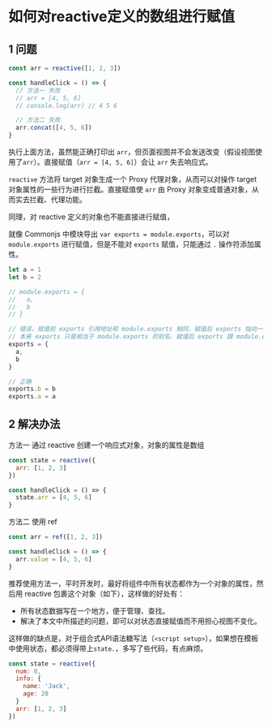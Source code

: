 # 如何对reactive定义的数组进行赋值

## 1 问题

```js
const arr = reactive([1, 2, 3])

const handleClick = () => {
  // 方法一 失败
  // arr = [4, 5, 6]
  // console.log(arr) // 4 5 6

  // 方法二 失败
  arr.concat([4, 5, 6])
}
```

执行上面方法，虽然能正确打印出 `arr`，但页面视图并不会发送改变（假设视图使用了`arr`）。直接赋值（`arr = [4, 5, 6]`）会让 `arr` 失去响应式。

`reactive` 方法将 target 对象生成一个 Proxy 代理对象，从而可以对操作 target 对象属性的一些行为进行拦截。直接赋值使 `arr` 由 Proxy 对象变成普通对象，从而实去拦截、代理功能。 

同理，对 reactive 定义的对象也不能直接进行赋值，

就像 Commonjs 中模块导出 `var exports = module.exports`，可以对 `module.exports` 进行赋值，但是不能对 `exports` 赋值，只能通过 `.` 操作符添加属性。

```js
let a = 1
let b = 2

// module.exports = {
//   a,
//   b
// }

// 错误，赋值前 exports 引用地址和 module.exports 相同，赋值后 exports 指向一个新地址，
// 本来 exports 只是相当于 module.exports 的别名，赋值后 exports 跟 module.exports 没关系了
exports = {
  a,
  b
}

// 正确
exports.b = b
exports.a = a
```

## 2 解决办法

方法一 通过 reactive 创建一个响应式对象，对象的属性是数组

```js
const state = reactive({
  arr: [1, 2, 3]
})

const handleClick = () => {
  state.arr = [4, 5, 6]
}
```

方法二 使用 ref

```js
const arr = ref([1, 2, 3])

const handleClick = () => {
  arr.value = [4, 5, 6]
}
```

推荐使用方法一，平时开发时，最好将组件中所有状态都作为一个对象的属性，然后用 reactive 包裹这个对象（如下），这样做的好处有：

- 所有状态数据写在一个地方，便于管理、查找。
- 解决了本文中所描述的问题，即可以对状态直接赋值而不用担心视图不变化。

这样做的缺点是，对于组合式API语法糖写法（`<script setup>`），如果想在模板中使用状态，都必须得带上`state.`，多写了些代码，有点麻烦。

```js
const state = reactive({
  num: 0,
  info: {
    name: 'Jack',
    age: 20
  }
  arr: [1, 2, 3]
})
```
